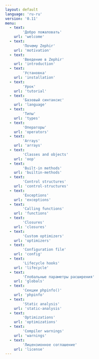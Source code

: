 ```yaml
---
layout: default
language: 'ru-ru'
version: '0.11'
menu:
  - text: 
        'Добро пожаловать'
    url: 'welcome'
  - text: 
        'Почему Zephir'
    url: 'motivation'
  - text: 
        'Введение в Zephir'
    url: 'introduction'
  - text: 
        'Установка'
    url: 'installation'
  - text: 
        'Урок'
    url: 'tutorial'
  - text: 
        'Базовый синтаксис'
    url: 'language'
  - text: 
        'Типы'
    url: 'types'
  - text: 
        'Операторы'
    url: 'operators'
  - text: 
        'Arrays'
    url: 'arrays'
  - text: 
        'Classes and objects'
    url: 'oop'
  - text: 
        'Built-in methods'
    url: 'builtin-methods'
  - text: 
        'Control structures'
    url: 'control-structures'
  - text: 
        'Exceptions'
    url: 'exceptions'
  - text: 
        'Calling functions'
    url: 'functions'
  - text: 
        'Closures'
    url: 'closures'
  - text: 
        'Custom optimizers'
    url: 'optimizers'
  - text: 
        'Configuration file'
    url: 'config'
  - text: 
        'Lifecycle hooks'
    url: 'lifecycle'
  - text: 
        'Глобальные параметры расширения'
    url: 'globals'
  - text: 
        'Секции phpinfo()'
    url: 'phpinfo'
  - text: 
        'Static analysis'
    url: 'static-analysis'
  - text: 
        'Optimizations'
    url: 'optimizations'
  - text: 
        'Compiler warnings'
    url: 'warnings'
  - text: 
        'Лицензионное соглашение'
    url: 'license'
---
```

